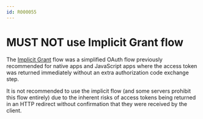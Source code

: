 ```yaml
---
id: R000055
---
```


# MUST NOT use Implicit Grant flow

The [Implicit Grant](https://oauth.net/2/grant-types/implicit) flow was a simplified OAuth flow previously recommended for native apps and JavaScript apps where the access token was returned immediately without an extra authorization code exchange step.

It is not recommended to use the implicit flow (and some servers prohibit this flow entirely) due to the inherent risks of access tokens being returned in an HTTP redirect without confirmation that they were received by the client.
